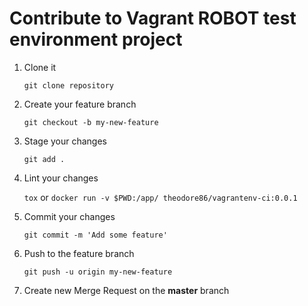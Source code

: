 # Contribute to Vagrant ROBOT test environment project

1. Clone it

    `git clone repository`
2. Create your feature branch

    `git checkout -b my-new-feature`
3. Stage your changes

    `git add .`
4. Lint your changes

    `tox` or `docker run -v $PWD:/app/ theodore86/vagrantenv-ci:0.0.1`
5. Commit your changes

    `git commit -m 'Add some feature'`
6. Push to the feature branch

    `git push -u origin my-new-feature`
7. Create new Merge Request on the **master** branch
